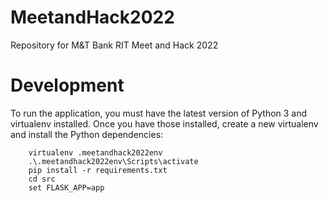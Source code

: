 # MeetandHack2022
Repository for M&amp;T Bank RIT Meet and Hack 2022 

# Development
To run the application, you must have the latest version of Python 3 and virtualenv installed. Once you have those installed, create a new virtualenv and install the Python dependencies:
```
    virtualenv .meetandhack2022env
    .\.meetandhack2022env\Scripts\activate
    pip install -r requirements.txt
    cd src
    set FLASK_APP=app
```
